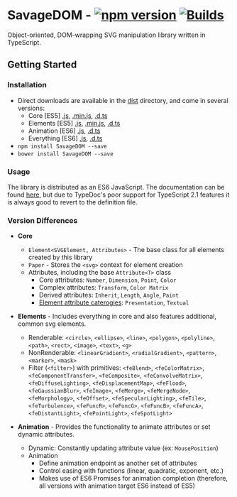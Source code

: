 # SavageDOM - [![npm version](https://badge.fury.io/js/savagedom.svg)](https://badge.fury.io/js/savagedom) [![Builds](https://api.travis-ci.org/repositories/molisani/SavageDOM?branch=master)](https://travis-ci.org/molisani/SavageDOM)
Object-oriented, DOM-wrapping SVG manipulation library written in TypeScript.

## Getting Started

### Installation

- Direct downloads are available in the [dist](./dist/) directory, and come in several versions:
  - Core [ES5] [.js](./dist/SavageDOM.core.js), [.min.js](./dist/SavageDOM.core.min.js), [.d.ts](./dist/SavageDOM.core.d.ts)
  - Elements [ES5] [.js](./dist/SavageDOM.elem.js), [.min.js](./dist/SavageDOM.elem.min.js), [.d.ts](./dist/SavageDOM.elem.d.ts)
  - Animation [ES6] [.js](./dist/SavageDOM.anim.js), [.d.ts](./dist/SavageDOM.anim.d.ts)
  - Everything [ES6] [.js](./dist/SavageDOM.js), [.d.ts](./dist/SavageDOM.d.ts)
- `npm install SavageDOM --save`
- `bower install SavageDOM --save`

### Usage

The library is distributed as an ES6 JavaScript. The documentation can be found [here](https://molisani.github.io/SavageDOM/index.html), but due to TypeDoc's poor support for TypeScript 2.1 features it is always good to revert to the definition file.

### Version Differences

- **Core**

  - `Element<SVGElement, Attributes>` - The base class for all elements created by this library
  - `Paper` - Stores the `<svg>` context for element creation
  - Attributes, including the base `Attribute<T>` class
    - Core attributes: `Number`, `Dimension`, `Point`, `Color`
    - Complex attributes: `Transform`, `Color Matrix`
    - Derived attributes: `Inherit`, `Length`, `Angle`, `Paint`
    - [Element attribute caterogies](https://developer.mozilla.org/en-US/docs/Web/SVG/Attribute): `Presentation`, `Textual`

- **Elements** - Includes everything in core and also features additional, common svg elements.

  - Renderable: `<circle>`, `<ellipse>`, `<line>`, `<polygon>`, `<polyline>`, `<path>`, `<rect>`, `<image>`, `<text>`, `<g>`
  - NonRenderable: `<linearGradient>`, `<radialGradient>`, `<pattern>`, `<marker>`, `<mask>`
  - Filter (`<filter>`) with primitives: `<feBlend>`, `<feColorMatrix>`, `<feComponentTransfer>`, `<feComposite>`, `<feConvolveMatrix>`, `<feDiffuseLighting>`, `<feDisplacementMap>`, `<feFlood>`, `<feGaussianBlur>`, `<feImage>`, `<feMerge>`, `<feMergeNode>`, `<feMorphology>`, `<feOffset>`, `<feSpecularLighting>`, `<feTile>`, `<feTurbulence>`, `<feFuncR>`, `<feFuncG>`, `<feFuncB>`, `<feFuncA>`, `<feDistantLight>`, `<fePointLight>`, `<feSpotLight>`

- **Animation** - Provides the functionality to animate attributes or set dynamic attributes.

  - Dynamic: Constantly updating attribute value (ex: `MousePosition`)
  - Animation
    - Define animation endpoint as another set of attributes
    - Control easing with functions (linear, quadratic, exponent, etc.)
    - Makes use of ES6 Promises for animation completion (therefore, all versions with animation target ES6 instead of ES5)